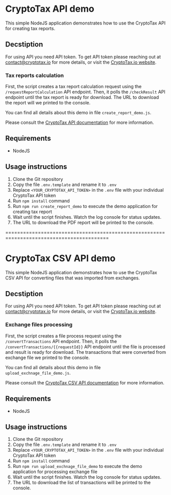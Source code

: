 # CryptoTax API demo

This simple NodeJS application demonstrates how to use the CryptoTax API for creating tax reports.

## Decstiption

For using API you need API token. To get API token please reaching out at contact@cryptotax.io for more details, or visit the [CryptoTax.io website](https://cryptotax.io/).

### Tax reports calculation

First, the script creates a tax report calculation request using the `/requestReportCalculation` API endpoint. Then, it polls the `/checkResult` API endpoint until the tax report is ready for download. The URL to download the report will we printed to the console.

You can find all details about this demo in file `create_report_demo.js`.

Please consult the [CryptoTax API documentation](https://api-docs.cryptotax.io/) for more information.

## Requirements
* NodeJS

## Usage instructions

1. Clone the Git repository
1. Copy the file `.env.template` and rename it to `.env`
1. Replace `<YOUR_CRYPTOTAX_API_TOKEN>` in the `.env` file with your individual CryptoTax API token
1. Run `npm install` command
1. Run `npm run create_report_demo` to execute the demo application for creating tax report
1. Wait until the script finishes. Watch the log console for status updates.
1. The URL to download the PDF report will be printed to the console.

=========================================================================================

# CryptoTax CSV API demo

This simple NodeJS application demonstrates how to use the CryptoTax CSV API for converting files that was imported from exchanges.

## Decstiption

For using API you need API token. To get API token please reaching out at contact@cryptotax.io for more details, or visit the [CryptoTax.io website](https://cryptotax.io/).

### Exchange files processing

First, the script creates a file process request using the `/convertTransactions` API endpoint. Then, it polls the `/convertTransactions/{{requestId}}` API endpoint until the file is processed and result is ready for download. The transactions that were converted from exchange file we printed to the console.

You can find all details about this demo in file `upload_exchnage_file_demo.js`.

Please consult the [CryptoTax CSV API documentation](https://csv-api-docs.cryptotax.io/) for more information.

## Requirements
* NodeJS

## Usage instructions

1. Clone the Git repository
1. Copy the file `.env.template` and rename it to `.env`
1. Replace `<YOUR_CRYPTOTAX_API_TOKEN>` in the `.env` file with your individual CryptoTax API token
1. Run `npm install` command
1. Run `npm run upload_exchnage_file_demo` to execute the demo application for processing exchange file
1. Wait until the script finishes. Watch the log console for status updates.
1. The URL to download the list of transactions will be printed to the console.